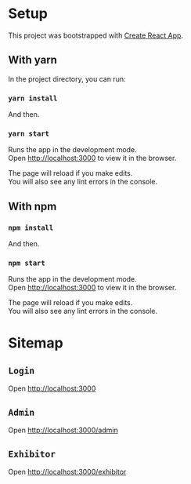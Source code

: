# Setup

This project was bootstrapped with [Create React App](https://github.com/facebook/create-react-app).

## With yarn

In the project directory, you can run:

### `yarn install`

And then.

### `yarn start`

Runs the app in the development mode.\
Open [http://localhost:3000](http://localhost:3000) to view it in the browser.

The page will reload if you make edits.\
You will also see any lint errors in the console.

## With npm

### `npm install`

And then.

### `npm start`

Runs the app in the development mode.\
Open [http://localhost:3000](http://localhost:3000) to view it in the browser.

The page will reload if you make edits.\
You will also see any lint errors in the console.

# Sitemap

## `Login`

Open [http://localhost:3000](http://localhost:3000)

## `Admin`

Open [http://localhost:3000/admin](http://localhost:3000/admin)

## `Exhibitor`

Open [http://localhost:3000/exhibitor](http://localhost:3000/exhibitor)
